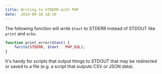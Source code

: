 ```yaml
---
title: Writing to STDERR with PHP
date:  2019-09-18 18:10
---
```


The following function will write `$text` to STDERR instead of STDOUT like
`print` and `echo`.

```php
function print_error($text) {
    fwrite(STDERR, $text . PHP_EOL);
}
```

It's handy for scripts that output things to STDOUT that may be redirected or
saved to a file (e.g. a script that outputs CSV or JSON data).
